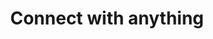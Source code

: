 ---
title: 'Connect with anything'
description: 'Access thousands of connectors for HTTP APIs (OpenAPI), event APIs (AsyncAPI), GraphQL services, legacy systems, and data stores, allowing seamless data transfer to and from any system, anywhere.'
image: 'images/usecases/integration/zapier/connect-with-anything.png'
---